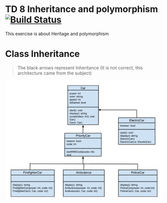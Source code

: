 # TD 8 Inheritance and polymorphism [![Build Status](https://travis-ci.org/ZeJackOfSpades/TD8_InheritancePolymorphism.svg?branch=master)](https://travis-ci.org/ZeJackOfSpades/TD8_InheritancePolymorphism)
This exercise is about Heritage and polymorphism

# Class Inheritance
> The black arrows represent Inheritance (It is not correct, this architecture came from the subject)

![Image of Inheritance structure](https://github.com/ZeJackOfSpades/TD8_InheritancePolymorphism/blob/master/OtherFiles/ClassStructure.png)


